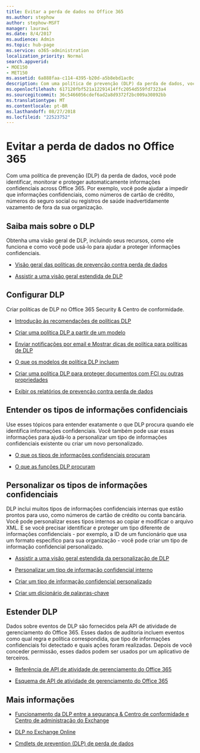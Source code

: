 ```yaml
---
title: Evitar a perda de dados no Office 365
ms.author: stephow
author: stephow-MSFT
manager: laurawi
ms.date: 8/4/2017
ms.audience: Admin
ms.topic: hub-page
ms.service: o365-administration
localization_priority: Normal
search.appverid:
- MOE150
- MET150
ms.assetid: 6a888faa-c114-4395-b20d-a5b8ebd1ac0c
description: Com uma política de prevenção (DLP) da perda de dados, você pode identificar, monitorar e proteger automaticamente informações confidenciais across Office 365. Por exemplo, você pode ajudar a impedir que informações confidenciais, como números de cartão de crédito, números do seguro social ou registros de saúde inadvertidamente vazamento de fora da sua organização.
ms.openlocfilehash: 617120fbf521a12291414ffc2054d559fd7323a4
ms.sourcegitcommit: 36c5466056cdef6ad2a8d9372f2bc009a30892bb
ms.translationtype: MT
ms.contentlocale: pt-BR
ms.lasthandoff: 08/27/2018
ms.locfileid: "22523752"
---
```

# <a name="prevent-data-loss-in-office-365"></a>Evitar a perda de dados no Office 365

Com uma política de prevenção (DLP) da perda de dados, você pode identificar, monitorar e proteger automaticamente informações confidenciais across Office 365. Por exemplo, você pode ajudar a impedir que informações confidenciais, como números de cartão de crédito, números do seguro social ou registros de saúde inadvertidamente vazamento de fora da sua organização.
  
## <a name="learn-about-dlp"></a>Saiba mais sobre o DLP

Obtenha uma visão geral de DLP, incluindo seus recursos, como ele funciona e como você pode usá-lo para ajudar a proteger informações confidenciais. 
  
- [Visão geral das políticas de prevenção contra perda de dados](data-loss-prevention-policies.md)
    
- [Assistir a uma visão geral estendida de DLP](https://go.microsoft.com/fwlink/?linkid=852300)
    
## <a name="set-up-dlp"></a>Configurar DLP

Criar políticas de DLP no Office 365 Security &amp; Centro de conformidade.
  
- [Introdução às recomendações de políticas DLP](get-started-with-dlp-policy-recommendations.md)
    
- [Criar uma política DLP a partir de um modelo](create-a-dlp-policy-from-a-template.md)
    
- [Enviar notificações por email e Mostrar dicas de política para políticas de DLP](use-notifications-and-policy-tips.md)
    
- [O que os modelos de política DLP incluem](what-the-dlp-policy-templates-include.md)
    
- [Criar uma política DLP para proteger documentos com FCI ou outras propriedades](protect-documents-that-have-fci-or-other-properties.md)
    
- [Exibir os relatórios de prevenção contra perda de dados](view-the-dlp-reports.md)
    
## <a name="understand-the-sensitive-information-types"></a>Entender os tipos de informações confidenciais

Use esses tópicos para entender exatamente o que DLP procura quando ele identifica informações confidenciais. Você também pode usar essas informações para ajudá-lo a personalizar um tipo de informações confidenciais existente ou criar um novo personalizado.
  
- [O que os tipos de informações confidenciais procuram](what-the-sensitive-information-types-look-for.md)
    
- [O que as funções DLP procuram](what-the-dlp-functions-look-for.md)
    
## <a name="customize-the-sensitive-information-types"></a>Personalizar os tipos de informações confidenciais

DLP inclui muitos tipos de informações confidenciais internas que estão prontos para uso, como números de cartão de crédito ou conta bancária. Você pode personalizar esses tipos internos ao copiar e modificar o arquivo XML. E se você precisar identificar e proteger um tipo diferente de informações confidenciais - por exemplo, a ID de um funcionário que usa um formato específico para sua organização - você pode criar um tipo de informação confidencial personalizado.
  
- [Assistir a uma visão geral estendida da personalização de DLP](https://go.microsoft.com/fwlink/?linkid=852306)
    
- [Personalizar um tipo de informação confidencial interno](customize-a-built-in-sensitive-information-type.md)
    
- [Criar um tipo de informação confidencial personalizado](create-a-custom-sensitive-information-type.md)
    
- [Criar um dicionário de palavras-chave](create-a-keyword-dictionary.md)
    
## <a name="extend-dlp"></a>Estender DLP

Dados sobre eventos de DLP são fornecidos pela API de atividade de gerenciamento do Office 365. Esses dados de auditoria incluem eventos como qual regra e política correspondida, que tipo de informações confidenciais foi detectado e quais ações foram realizadas. Depois de você conceder permissão, esses dados podem ser usados por um aplicativo de terceiros.
  
- [Referência de API de atividade de gerenciamento do Office 365](https://go.microsoft.com/fwlink/?linkid=852309)
    
- [Esquema de API de atividade de gerenciamento do Office 365](https://go.microsoft.com/fwlink/?linkid=852308)
    
## <a name="more-information"></a>Mais informações

- [Funcionamento da DLP entre a segurança &amp; Centro de conformidade e Centro de administração do Exchange](how-dlp-works-between-admin-centers.md)
    
- [DLP no Exchange Online](https://go.microsoft.com/fwlink/?linkid=852311)
    
- [Cmdlets de prevention (DLP) de perda de dados](https://go.microsoft.com/fwlink/?linkid=852310)
    

